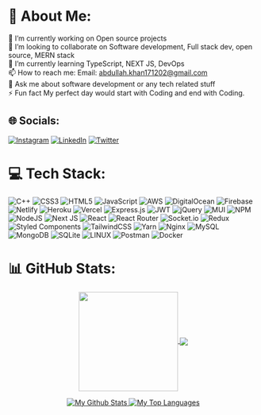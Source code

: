 # 💫 About Me:
🔭 I’m currently working on Open source projects<br>👯 I’m looking to collaborate on Software development, Full stack dev, open source, MERN stack<br>🌱 I’m currently learning TypeScript, NEXT JS, DevOps<br>📫 How to reach me: Email: abdullah.khan171202@gmail.com<br>💬 Ask me about software development or any tech related stuff<br>⚡ Fun fact My perfect day would start with Coding and end with Coding.


## 🌐 Socials:
[![Instagram](https://img.shields.io/badge/Instagram-%23E4405F.svg?logo=Instagram&logoColor=white)](https://instagram.com/abdullahh.khan) [![LinkedIn](https://img.shields.io/badge/LinkedIn-%230077B5.svg?logo=linkedin&logoColor=white)](https://linkedin.com/in/abdullahkhan12) [![Twitter](https://img.shields.io/badge/Twitter-%231DA1F2.svg?logo=Twitter&logoColor=white)](https://twitter.com/Abdullah_kh08) 

# 💻 Tech Stack:
![C++](https://img.shields.io/badge/c++-%2300599C.svg?style=for-the-badge&logo=c%2B%2B&logoColor=white) ![CSS3](https://img.shields.io/badge/css3-%231572B6.svg?style=for-the-badge&logo=css3&logoColor=white) ![HTML5](https://img.shields.io/badge/html5-%23E34F26.svg?style=for-the-badge&logo=html5&logoColor=white) ![JavaScript](https://img.shields.io/badge/javascript-%23323330.svg?style=for-the-badge&logo=javascript&logoColor=%23F7DF1E) ![AWS](https://img.shields.io/badge/AWS-%23FF9900.svg?style=for-the-badge&logo=amazon-aws&logoColor=white) ![DigitalOcean](https://img.shields.io/badge/DigitalOcean-%230167ff.svg?style=for-the-badge&logo=digitalOcean&logoColor=white) ![Firebase](https://img.shields.io/badge/firebase-%23039BE5.svg?style=for-the-badge&logo=firebase) ![Netlify](https://img.shields.io/badge/netlify-%23000000.svg?style=for-the-badge&logo=netlify&logoColor=#00C7B7) ![Heroku](https://img.shields.io/badge/heroku-%23430098.svg?style=for-the-badge&logo=heroku&logoColor=white) ![Vercel](https://img.shields.io/badge/vercel-%23000000.svg?style=for-the-badge&logo=vercel&logoColor=white) ![Express.js](https://img.shields.io/badge/express.js-%23404d59.svg?style=for-the-badge&logo=express&logoColor=%2361DAFB) ![JWT](https://img.shields.io/badge/JWT-black?style=for-the-badge&logo=JSON%20web%20tokens) ![jQuery](https://img.shields.io/badge/jquery-%230769AD.svg?style=for-the-badge&logo=jquery&logoColor=white) ![MUI](https://img.shields.io/badge/MUI-%230081CB.svg?style=for-the-badge&logo=material-ui&logoColor=white) ![NPM](https://img.shields.io/badge/NPM-%23000000.svg?style=for-the-badge&logo=npm&logoColor=white) ![NodeJS](https://img.shields.io/badge/node.js-6DA55F?style=for-the-badge&logo=node.js&logoColor=white) ![Next JS](https://img.shields.io/badge/Next-black?style=for-the-badge&logo=next.js&logoColor=white) ![React](https://img.shields.io/badge/react-%2320232a.svg?style=for-the-badge&logo=react&logoColor=%2361DAFB) ![React Router](https://img.shields.io/badge/React_Router-CA4245?style=for-the-badge&logo=react-router&logoColor=white) ![Socket.io](https://img.shields.io/badge/Socket.io-black?style=for-the-badge&logo=socket.io&badgeColor=010101) ![Redux](https://img.shields.io/badge/redux-%23593d88.svg?style=for-the-badge&logo=redux&logoColor=white) ![Styled Components](https://img.shields.io/badge/styled--components-DB7093?style=for-the-badge&logo=styled-components&logoColor=white) ![TailwindCSS](https://img.shields.io/badge/tailwindcss-%2338B2AC.svg?style=for-the-badge&logo=tailwind-css&logoColor=white) ![Yarn](https://img.shields.io/badge/yarn-%232C8EBB.svg?style=for-the-badge&logo=yarn&logoColor=white) ![Nginx](https://img.shields.io/badge/nginx-%23009639.svg?style=for-the-badge&logo=nginx&logoColor=white) ![MySQL](https://img.shields.io/badge/mysql-%2300f.svg?style=for-the-badge&logo=mysql&logoColor=white) ![MongoDB](https://img.shields.io/badge/MongoDB-%234ea94b.svg?style=for-the-badge&logo=mongodb&logoColor=white) ![SQLite](https://img.shields.io/badge/sqlite-%2307405e.svg?style=for-the-badge&logo=sqlite&logoColor=white) ![LINUX](https://img.shields.io/badge/Linux-FCC624?style=for-the-badge&logo=linux&logoColor=black) ![Postman](https://img.shields.io/badge/Postman-FF6C37?style=for-the-badge&logo=postman&logoColor=white) ![Docker](https://img.shields.io/badge/docker-%230db7ed.svg?style=for-the-badge&logo=docker&logoColor=white)
# 📊 GitHub Stats:

<p align="center">
  
<a href="https://github.com/AbdullahKhan08/github-readme-stats">
  <img height=200 align="center" src="https://github-readme-stats.vercel.app/api?username=AbdullahKhan08&show_icons=true&theme=react" />
</a>

<a href="https://github.com/AbdullahKhan08/convoychat">
  <img align="center" src="https://github-readme-stats.vercel.app/api/top-langs?username=AbdullahKhan08&layout=compact&langs_count=8&card_width=250&theme=react" />
</a>

</p>

<p align = "center">
  <a href="https://github.com/Akshu-on-github">
    <img alt="My Github Stats" src="https://github-readme-stats.vercel.app/api?username=AbdullahKhan08&show_icons=true&hide=stars&theme=radical">
  </a>
  <a href="https://github.com/Akshu-on-github">
    <img alt="My Top Languages" src="https://github-readme-stats.vercel.app/api/top-langs/?username=AbdullahKhan08&layout=compact&theme=radical&card_width=250">
  </a>
</p>

<!-- Proudly created with GPRM ( https://gprm.itsvg.in ) -->
